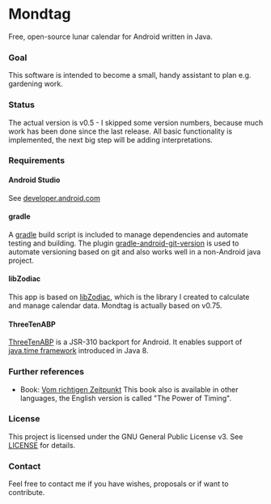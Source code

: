 # Mondtag
Free, open-source lunar calendar for Android written in Java.

### Goal
This software is intended to become a small, handy assistant to plan e.g. gardening work.

### Status
The actual version is v0.5 - I skipped some version numbers, because much work has been done since the last release.
All basic functionality is implemented, the next big step will be adding interpretations. 

### Requirements

#### Android Studio
See [developer.android.com](https://developer.android.com/studio/index.html)

#### gradle
A [gradle](https://gradle.org) build script is included to manage dependencies and automate testing and building. The plugin [gradle-android-git-version](https://github.com/gladed/gradle-android-git-version) is used to automate versioning based on git and also works well in a non-Android java project.

#### libZodiac
This app is based on [libZodiac](https://github.com/kahles/libZodiac), which is the library I created to calculate and manage calendar data.
Mondtag is actually based on v0.75.

#### ThreeTenABP
[ThreeTenABP](https://github.com/JakeWharton/ThreeTenABP) is a JSR-310 backport for Android. It enables support of [java.time framework](https://docs.oracle.com/javase/8/docs/api/java/time/package-summary.html) introduced in Java 8.

### Further references
- Book: [Vom richtigen Zeitpunkt](http://www.paungger-poppe.com/index.php/de/publikationen/unsere-buecher/vom-richtigen-zeitpunkt) This book also is available in other languages, the English version is called "The Power of Timing".

### License
This project is licensed under the GNU General Public License v3. See [LICENSE](LICENSE) for details.

### Contact
Feel free to contact me if you have wishes, proposals or if want to contribute.
